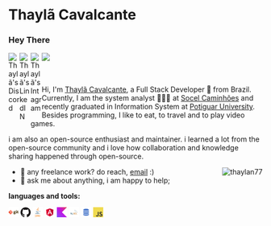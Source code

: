 <h1>Thaylã Cavalcante</h1>

### Hey There 
<a href="https://discord.gg/Thay#0617">
  <img align="left" alt="Thaylã's Discord" width="22px" src="https://raw.githubusercontent.com/peterthehan/peterthehan/master/assets/discord.svg" />
</a>
<a href="https://www.linkedin.com/in/thayl%C3%A3-cavalcante-680152144/">
  <img align="left" alt="Thaylã's LinkedIN" width="22px" src="https://raw.githubusercontent.com/peterthehan/peterthehan/master/assets/linkedin.svg" />
</a>
<a href="https://open.spotify.com/user/22ja7iwt6u5mmuv2quegdzi3i">
  <img align="left" alt="Thaylã's Intagram" width="22px" src="https://raw.githubusercontent.com/hussainweb/hussainweb/main/icons/instagram.png" />
</a>

![](https://visitor-badge.glitch.me/badge?page_id=thaylan77.thaylan77)

</br>

Hi, I'm [Thaylã Cavalcante](https://www.instagram.com/thayranossauro/), a Full Stack Developer 🚀 from Brazil. Currently, I am the system analyst 🙍🏽‍♂️ at [Socel Caminhões](http://www.soceliveco.com.br/) and recently graduated in Information System at [Potiguar University](https://www.unp.br/). Besides programming, I like to eat, to travel and to play video games.

i am also an open-source enthusiast and maintainer. i learned a lot from the open-source community and i love how collaboration and knowledge sharing happened through open-source.

<img align="right" src="https://github-readme-stats.vercel.app/api/top-langs/?username=thaylan77&layout=compact&locale=pt-br&theme=vue" alt="thaylan77" />

- 💼 any freelance work? do reach, [email](mailto:thaylancavalcante@gmail.com) :)
- 💬 ask me about anything, i am happy to help;


**languages and tools:** 

<code><img height="20" src="https://raw.githubusercontent.com/github/explore/80688e429a7d4ef2fca1e82350fe8e3517d3494d/topics/git/git.png"></code>
<code><img height="20" src="https://raw.githubusercontent.com/github/explore/80688e429a7d4ef2fca1e82350fe8e3517d3494d/topics/github/github.png"></code>
<code><img height="20" src="https://raw.githubusercontent.com/github/explore/80688e429a7d4ef2fca1e82350fe8e3517d3494d/topics/java/java.png"></code>
<code><img height="20" src="https://raw.githubusercontent.com/github/explore/80688e429a7d4ef2fca1e82350fe8e3517d3494d/topics/angular/angular.png"></code>
<code><img height="20" src="https://raw.githubusercontent.com/github/explore/80688e429a7d4ef2fca1e82350fe8e3517d3494d/topics/kotlin/kotlin.png"></code>
<code><img height="20" src="https://raw.githubusercontent.com/github/explore/80688e429a7d4ef2fca1e82350fe8e3517d3494d/topics/mysql/mysql.png"></code>
<code><img height="20" src="https://raw.githubusercontent.com/github/explore/80688e429a7d4ef2fca1e82350fe8e3517d3494d/topics/sql/sql.png"></code>
<code><img height="20" src="https://raw.githubusercontent.com/github/explore/80688e429a7d4ef2fca1e82350fe8e3517d3494d/topics/javascript/javascript.png"></code>

  

